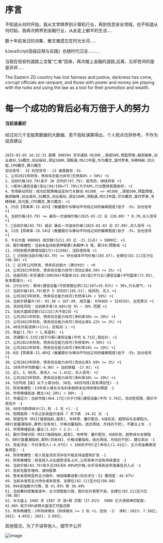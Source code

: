 # 序言
不知道从何时开始，我从文学跨界到计算机行业，再到信息安全领域，也不知道从何时起，我再次跨界到金融行业，从此走上躺平的生活....

数十年前发过的诗集、散文被遗忘在时光长河.....

《JavaScript高级应用与实践》也随时代沉没..........

当我在信安的道路上含冤“亡者”回来，再次踏上金融的道路,远离、忘却世间的是是非非.....

The Eastern ZG country has lost fairness and justice, darkness has come, corrupt officials are rampant, and those with power and money are playing with the rules and using the law as a tool for their promotion and wealth.

# 每一个成功的背后必有万倍于人的努力
#### 当前谁最好
经过对几千支股票数据的大数据、若干指标演算得出，个人观点仅供参考，不作为投资建议
```

2025-02-05 16:32:31 股票 300394 天孚通信 HS300_,深成500,预盈预增,融资融券,创业成份,5G概念,创业板综,深证100R,深股通,MSCI中国,华为概念,富时罗素,专精特新,百元股,CPO概念,算力概念
加仓信号： 32 利空信号：-13 维度数目：41
1、公司2021年财务、债务综合能力尚可(负债率8% < 50%) +1
2、当前价格(83.79)高于 20 日均价(97.79)，低风险，继续持有 +1
3、🔥板块(通信设备)涨比(84/108=77.78%)大于60%,行业整体氛围良好: +1
4、市场联动风险：成功匹配策略设定热门关键词 HS300_ => HS300_,深成500,预盈预增,融资融券,创业成份,5G概念,创业板综,深证100R,深股通,MSCI中国,华为概念,富时罗素,专精特新,百元股,CPO概念,算力概念: +1
5、25日【乖离率-15.02%】(衡量股价与移动平均线之间的偏离程度)低于 -5%，加仓信号 +1
6、当前价格(83.79) <= 最后一次波峰价格(2025-01-22 日 120.00) * 0.70,买入信号 +1
7、🍩当前价格(83.79) 趋近 最后一次波谷价格(2025-01-03 日 87.00),买入信号 +1
8、12日【乖离率-18.14%】(衡量股价与移动平均线之间的偏离程度)低于 -5%，加仓信号 +1
9、今日大盘 000001 成交额(5211.03 亿 -21.11点) > 5000亿: +1
10、股价稳健性：当前未监测到质押股票(未解押:0 笔，累计0)预警线 +1
11、识别到股东数增加超1万(+13348)，活跃度较高 +1
12、🍭 识别到当前价格(83.79) <= 持仓成本平均价格(103.67)，支撑位(82.11)压力位(98.88) +1
13、🌹 近3年公司财务、债务综合能力（满分9分）: +9
14、公司2021年财务、债务综合能力尚可(流动比率8.56% >= 2%) +1
15、估值风险:天孚通信(300394)市盈率(63.60)低🍑于行业(通信设备)平均盈率(72.05),有发展潜力: +1
16、🍷行业分化：板块(通信设备)亏损家数比例(32/107=29.91%) < 30%,行业景气: +1
17、当前价格(83.79)低于 5 日均价(105.51)，低风险，买入 +1
18、公司2023年财务、债务综合能力尚可(负债率14% < 50%) +1
19、当前价跌量升(价: 93.30 < 107.49, 成交量: 478468 > 324559)，主控黑马 +1
20、流动性风险：当前换手率(8.66%)在 5% ~ 30% 范围 +1
21、当前大盘成交额(5211亿)大于前2日 +1
22、公司2021年财务、债务综合能力尚可(净利率30% >= 20%) +1
23、公司2022年财务、债务综合能力尚可(流动比率8.22% >= 2%) +1
24、40天内有涨停(+1)+1，没有则-1：+1
25、收益(1.76) > 1,有盈利: +1
26、流通股(5.53亿)低于行板(通信设备)平均 6.71亿,易拉升: +1
27、公司2022年财务、债务综合能力尚可(负债率9% < 50%) +1
28、公司2022年财务、债务综合能力尚可(净利率34% >= 20%) +1
29、6日【乖离率-21.48%】(衡量股价与移动平均线之间的偏离程度)低于 -5%，加仓信号 +1
30、公司2023年财务、债务综合能力尚可(流动比率5.69% >= 2%) +1
31、10天内平均跌幅(-4.90) > 当前跌幅 -17.01: +1
32、近1、3、N5天，净流入 >= 1.41亿，买入信号: +2
33、公司2023年财务、债务综合能力尚可(净利率38% >= 20%) +1
34、5日均线【未】从下上穿10日、30日、60日均线(具有滞后性) -1
35、财务稳健性：13年收入增长与毛利率趋势未达持续增长期望 -1
36、市场情绪低迷-委比(42.28%) < 80%: -1
37、市值压力：当前市值(464.17亿)大于行板(通信设备)平均 5.76亿，流动性受限，股价不易拉升 -1
38、40天内跌停统计(2),有 -1 无 +1：-1
39、短期趋势：今天之前收盘价连续 7 天下跌 -24.81 元 -1
40、观望信号（RSI[强弱指标,超卖]、布林带、量价配合、K线形态、趋势线与支撑阻力、OBV[能量潮指标,累积/派发线]、价格动量指标，结合周线、月线抗干扰），不建议上车 -1
41、市场情绪低迷-量比(1.43) < 2.5: -1
42、股价顶峰识别（RSI[强弱指标,超卖]、布林带、量价配合、K线形态、趋势线与支撑阻力、OBV[能量潮指标,累积/派发线]、价格动量指标，结合周线、月线抗干扰），建议卖出 -1
43、资金流出：今日净流入(-4.97亿) < 100天平均(正)净流入(1.41亿)，主力资金撤离迹象明显: -1
44、财务稳健性：收入现金流状况评估不能支持运营和扩张 -1
45、财务稳健性：研发投入占比趋势没有上升,公司竞争力没有持续激活 -1
46、当前价格(83.79)低于近365天0.00%的价格,似乎没有到达年度最佳买入点 -1
47、目前无股东增持、减持股票
48、暂未发现明显的主力暗中、悄悄吸筹迹象(综合评分：52 置信度：44.07%)
49、当前未发现主力持仓成本信息，支撑位(82.11)压力位(98.88)
50、894支指数大行情，涨 41.05% 跌 56.49%
51、当前筹码密集度适中，主力控股能力弱，股价拉升意愿不高，支撑位(82.11)压力位(98.88)
52、与大盘上 2405 天 1587 次 涨+跌 匹配（37.81%） 5000 亿大涨规律匹配度: 42.86% 低于50%说明大盘涨它可能还跌
53、财务稳健性：2年持续增长（持续增长 >= 3 则 +1，否则 -1） 净利：2023: 7.30亿; 2022: 4.05亿; 2021: 3.09亿;

```
其他情况，为了不误导他人，细节不公开

![image](https://github.com/user-attachments/assets/2c52a5a2-a73f-4cd3-8bfb-30698acc1e22)
